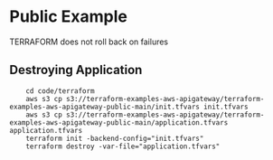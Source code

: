 # Public Example

TERRAFORM does not roll back on failures

## Destroying Application

```shell
    cd code/terraform
    aws s3 cp s3://terraform-examples-aws-apigateway/terraform-examples-aws-apigateway-public-main/init.tfvars init.tfvars
    aws s3 cp s3://terraform-examples-aws-apigateway/terraform-examples-aws-apigateway-public-main/application.tfvars application.tfvars
    terraform init -backend-config="init.tfvars" 
    terraform destroy -var-file="application.tfvars"
```